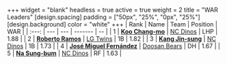 +++
widget = "blank"
headless = true
active = true
weight = 2
title = "WAR Leaders"
[design.spacing]
padding = ["50px", "25%", "0px", "25%"]
[design.background]
color = "white"
+++
| Rank | Name | Team | Position | WAR |
| :---: | --- | --- | ------- | -- |
| 1 | [**Koo Chang-mo**](/players/7698) | [NC Dinos](/teams/NCDinos) | LHP | 1.88 |
| 2 | [**Roberto Ramos**](/players/13795) | [LG Twins](/teams/LGTwins) | 1B | 1.82 |
| 3 | [**Kang Jin-sung**](/players/3645) | [NC Dinos](/teams/NCDinos) | 1B | 1.73 |
| 4 | [**José Miguel Fernández**](/players/12514) | [Doosan Bears](/teams/DoosanBears) | DH | 1.67 |
| 5 | [**Na Sung-bum**](/players/3729) | [NC Dinos](/teams/NCDinos) | RF | 1.63 |
